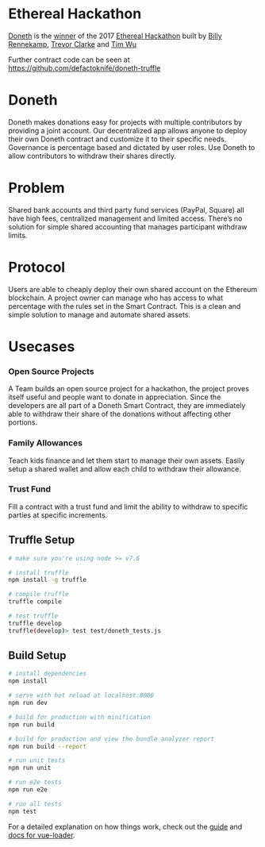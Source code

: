 # Ethereal Hackathon
[Doneth](https:/doneth.org) is the [winner](https://devpost.com/software/doneth) of the 2017 [Ethereal Hackathon](https://etherealsummit.com/hackathon/) built by [Billy Rennekamp](https://github.com/okwme), [Trevor Clarke](https://github.com/TrevorJTClarke) and [Tim Wu](https://github.com/defactoknife)

Further contract code can be seen at https://github.com/defactoknife/doneth-truffle

# Doneth
Doneth makes donations easy for projects with multiple contributors by providing a joint account. Our decentralized app allows anyone to deploy their own Doneth contract and customize it to their specific needs. Governance is percentage based and dictated by user roles. Use Doneth to allow contributors to withdraw their shares directly.

# Problem
Shared bank accounts and third party fund services (PayPal, Square) all have high fees, centralized management and limited access. There’s no solution for simple shared accounting that manages participant withdraw limits.

# Protocol
Users are able to cheaply deploy their own shared account on the Ethereum blockchain. A project owner can manage who has access to what percentage with the rules set in the Smart Contract. This is a clean and simple solution to manage and automate shared assets.

# Usecases
### Open Source Projects
A Team builds an open source project for a hackathon, the project proves itself useful and people want to donate in appreciation. Since the developers are all part of a Doneth Smart Contract, they are immediately able to withdraw their share of the donations without affecting other portions.

### Family Allowances
Teach kids finance and let them start to manage their own assets. Easily setup a shared wallet and allow each child to withdraw their allowance.

### Trust Fund
Fill a contract with a trust fund and limit the ability to withdraw to specific parties at specific increments.


## Truffle Setup
``` bash
# make sure you're using node >= v7.6

# install truffle
npm install -g truffle

# compile truffle
truffle compile

# test truffle
truffle develop
truffle(develop)> test test/doneth_tests.js
````


## Build Setup

``` bash
# install dependencies
npm install

# serve with hot reload at localhost:8080
npm run dev

# build for production with minification
npm run build

# build for production and view the bundle analyzer report
npm run build --report

# run unit tests
npm run unit

# run e2e tests
npm run e2e

# run all tests
npm test
```

For a detailed explanation on how things work, check out the [guide](http://vuejs-templates.github.io/webpack/) and [docs for vue-loader](http://vuejs.github.io/vue-loader).

